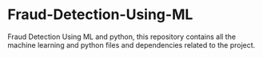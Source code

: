 # Fraud-Detection-Using-ML
Fraud Detection Using ML and python, this repository contains all the machine learning and python files and dependencies related to  the project.
